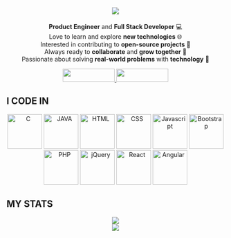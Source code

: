 <h1 align="center">
  <img src="https://readme-typing-svg.herokuapp.com/?font=Righteous&size=35&center=true&vCenter=true&width=500&height=70&duration=2000&lines=HI+there;+I+am+Tamilarasu;">
</h1>

<p align="center">
  <strong>Product Engineer</strong> and <strong>Full Stack Developer</strong> 💻  
  <br/>  
  Love to learn and explore <strong>new technologies</strong> 🌐  
  <br/>
  Interested in contributing to <strong>open-source projects</strong> 🔧  
  <br/>
  Always ready to <strong>collaborate</strong> and <strong>grow together</strong> 🤝  
  <br/>
  Passionate about solving <strong>real-world problems</strong> with <strong>technology</strong> 🚀  
</p>

<div align="center">
  <a href="https://www.linkedin.com/in/tamilarasu-e-r/" target="_blank">
    <img src="https://img.shields.io/badge/LinkedIn-0077B5?style=for-the-badge&logo=linkedin&logoColor=white" width="120" height="30" />
  </a> 
  <a href="mailto:tamilravi37@gmail.com">
    <img src="https://img.shields.io/badge/Gmail-D14836?style=for-the-badge&logo=gmail&logoColor=white" width="120" height="30" />
  </a>
</div>

## I CODE IN

<div align="center"> 
    <img src="https://github.com/user-attachments/assets/727fd34e-538d-47ab-8030-be8872d33658" alt="C" width="80" />
    <img src="https://github.com/user-attachments/assets/0814864a-67a5-4dd0-bafb-f318fe4dc8a6" alt="JAVA" width="80" />
    <img src="https://github.com/user-attachments/assets/9e9ef596-e3f1-4306-bab9-5ba97c64e641" alt="HTML" width="80" />
    <img src="https://github.com/user-attachments/assets/e2d13e89-a71a-4019-bf3a-6e1db31f8023" alt="CSS" width="80" />
    <img src="https://github.com/user-attachments/assets/f73295d3-5c26-4f57-96c7-f727f58a3798" alt="Javascript" width="80" />
    <img src="https://github.com/user-attachments/assets/e9fedf41-c012-4be6-bc14-9697188bb521" alt="Bootstrap" width="80" />
    <img src="https://github.com/user-attachments/assets/ad537a89-b958-4d35-98ed-caadcf5a3f3a" alt="PHP" width="80" />
    <img src="https://github.com/user-attachments/assets/2ca6a624-aca3-4b79-b9f5-99529daf6559" alt="jQuery" width="80" />
    <img src="https://github.com/user-attachments/assets/a86bf31a-09c0-4389-891f-7ee4dc669df4" alt="React" width="80" />
    <img src="https://github.com/user-attachments/assets/e53d1e1e-5de9-493a-ae61-f684c706e35c" alt="Angular" width="80" />
</div>

## MY STATS

<div align="center">
    <a href="https://github.com/tamil4511/github-readme-stats">
        <img src="https://github-readme-stats.vercel.app/api/top-langs/?username=tamil4511&layout=donut" />
    </a>
    <br>
    <img src="https://github-readme-stats.vercel.app/api?username=tamil4511&show_icons=true" />
</div>

